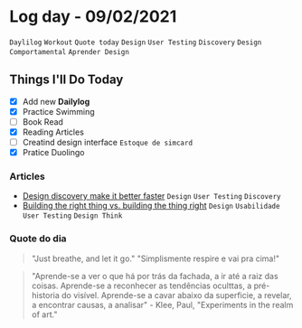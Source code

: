 # Log day - 09/02/2021

`Daylilog` `Workout` `Quote today` `Design` `User Testing` `Discovery` `Design Comportamental` `Aprender Design`

## Things I'll Do Today

- [x] Add new **Dailylog**
- [x] Practice Swimming
- [ ] Book Read
- [x] Reading Articles
- [ ] Creatind design interface `Estoque de simcard`
- [X] Pratice Duolingo

### Articles

- [Design discovery make it better faster](https://liferay.design/articles/2020/design-discovery-make-it-better-faster/) `Design` `User Testing` `Discovery`
- [Building the right thing vs. building the thing right](http://radar.oreilly.com/2014/02/building-the-right-thing-vs-building-the-thing-right.html) `Design` `Usabilidade` `User Testing` `Design Think`

### Quote do dia

> "Just breathe, and let it go."
> "Simplismente respire e vai pra cima!"

> "Aprende-se a ver o que há por trás da fachada, a ir até a raiz das coisas. Aprende-se a reconhecer as tendências oculttas, a pré-historia do visível. Aprende-se a cavar abaixo da superficie, a revelar, a encontrar causas, a analisar" - Klee, Paul, "Experiments in the realm of art."
